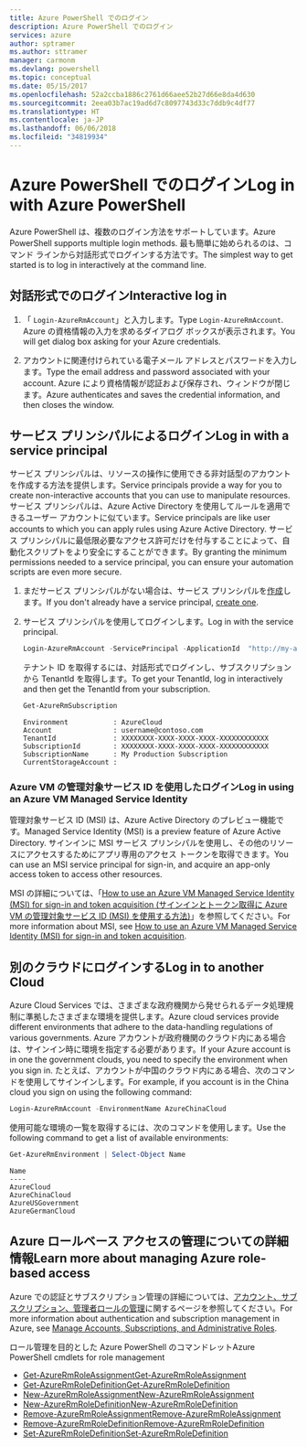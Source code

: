 ```yaml
---
title: Azure PowerShell でのログイン
description: Azure PowerShell でのログイン
services: azure
author: sptramer
ms.author: sttramer
manager: carmonm
ms.devlang: powershell
ms.topic: conceptual
ms.date: 05/15/2017
ms.openlocfilehash: 52a2ccba1886c2761d66aee52b27d66e8da4d630
ms.sourcegitcommit: 2eea03b7ac19ad6d7c8097743d33c7ddb9c4df77
ms.translationtype: HT
ms.contentlocale: ja-JP
ms.lasthandoff: 06/06/2018
ms.locfileid: "34819934"
---
```

# <a name="log-in-with-azure-powershell"></a><span data-ttu-id="9b2a9-103">Azure PowerShell でのログイン</span><span class="sxs-lookup"><span data-stu-id="9b2a9-103">Log in with Azure PowerShell</span></span>

<span data-ttu-id="9b2a9-104">Azure PowerShell は、複数のログイン方法をサポートしています。</span><span class="sxs-lookup"><span data-stu-id="9b2a9-104">Azure PowerShell supports multiple login methods.</span></span> <span data-ttu-id="9b2a9-105">最も簡単に始められるのは、コマンド ラインから対話形式でログインする方法です。</span><span class="sxs-lookup"><span data-stu-id="9b2a9-105">The simplest way to get started is to log in interactively at the command line.</span></span>

## <a name="interactive-log-in"></a><span data-ttu-id="9b2a9-106">対話形式でのログイン</span><span class="sxs-lookup"><span data-stu-id="9b2a9-106">Interactive log in</span></span>

1. <span data-ttu-id="9b2a9-107">「 `Login-AzureRmAccount`」と入力します。</span><span class="sxs-lookup"><span data-stu-id="9b2a9-107">Type `Login-AzureRmAccount`.</span></span> <span data-ttu-id="9b2a9-108">Azure の資格情報の入力を求めるダイアログ ボックスが表示されます。</span><span class="sxs-lookup"><span data-stu-id="9b2a9-108">You will get dialog box asking for your Azure credentials.</span></span>

2. <span data-ttu-id="9b2a9-109">アカウントに関連付けられている電子メール アドレスとパスワードを入力します。</span><span class="sxs-lookup"><span data-stu-id="9b2a9-109">Type the email address and password associated with your account.</span></span> <span data-ttu-id="9b2a9-110">Azure により資格情報が認証および保存され、ウィンドウが閉じます。</span><span class="sxs-lookup"><span data-stu-id="9b2a9-110">Azure authenticates and saves the credential information, and then closes the window.</span></span>

## <a name="log-in-with-a-service-principal"></a><span data-ttu-id="9b2a9-111">サービス プリンシパルによるログイン</span><span class="sxs-lookup"><span data-stu-id="9b2a9-111">Log in with a service principal</span></span>

<span data-ttu-id="9b2a9-112">サービス プリンシパルは、リソースの操作に使用できる非対話型のアカウントを作成する方法を提供します。</span><span class="sxs-lookup"><span data-stu-id="9b2a9-112">Service principals provide a way for you to create non-interactive accounts that you can use to manipulate resources.</span></span> <span data-ttu-id="9b2a9-113">サービス プリンシパルは、Azure Active Directory を使用してルールを適用できるユーザー アカウントに似ています。</span><span class="sxs-lookup"><span data-stu-id="9b2a9-113">Service principals are like user accounts to which you can apply rules using Azure Active Directory.</span></span> <span data-ttu-id="9b2a9-114">サービス プリンシパルに最低限必要なアクセス許可だけを付与することによって、自動化スクリプトをより安全にすることができます。</span><span class="sxs-lookup"><span data-stu-id="9b2a9-114">By granting the minimum permissions needed to a service principal, you can ensure your automation scripts are even more secure.</span></span>

1. <span data-ttu-id="9b2a9-115">まだサービス プリンシパルがない場合は、サービス プリンシパルを[作成](create-azure-service-principal-azureps.md)します。</span><span class="sxs-lookup"><span data-stu-id="9b2a9-115">If you don't already have a service principal, [create one](create-azure-service-principal-azureps.md).</span></span>

2. <span data-ttu-id="9b2a9-116">サービス プリンシパルを使用してログインします。</span><span class="sxs-lookup"><span data-stu-id="9b2a9-116">Log in with the service principal.</span></span>

    ```powershell
    Login-AzureRmAccount -ServicePrincipal -ApplicationId  "http://my-app" -Credential $pscredential -TenantId $tenantid
    ```

    <span data-ttu-id="9b2a9-117">テナント ID を取得するには、対話形式でログインし、サブスクリプションから TenantId を取得します。</span><span class="sxs-lookup"><span data-stu-id="9b2a9-117">To get your TenantId, log in interactively and then get the TenantId from your subscription.</span></span>

    ```powershell
    Get-AzureRmSubscription
    ```

    ```
    Environment           : AzureCloud
    Account               : username@contoso.com
    TenantId              : XXXXXXXX-XXXX-XXXX-XXXX-XXXXXXXXXXXX
    SubscriptionId        : XXXXXXXX-XXXX-XXXX-XXXX-XXXXXXXXXXXX
    SubscriptionName      : My Production Subscription
    CurrentStorageAccount :
    ```

### <a name="log-in-using-an-azure-vm-managed-service-identity"></a><span data-ttu-id="9b2a9-118">Azure VM の管理対象サービス ID を使用したログイン</span><span class="sxs-lookup"><span data-stu-id="9b2a9-118">Log in using an Azure VM Managed Service Identity</span></span>

<span data-ttu-id="9b2a9-119">管理対象サービス ID (MSI) は、Azure Active Directory のプレビュー機能です。</span><span class="sxs-lookup"><span data-stu-id="9b2a9-119">Managed Service Identity (MSI) is a preview feature of Azure Active Directory.</span></span> <span data-ttu-id="9b2a9-120">サインインに MSI サービス プリンシパルを使用し、その他のリソースにアクセスするためにアプリ専用のアクセス トークンを取得できます。</span><span class="sxs-lookup"><span data-stu-id="9b2a9-120">You can use an MSI service principal for sign-in, and acquire an app-only access token to access other resources.</span></span>

<span data-ttu-id="9b2a9-121">MSI の詳細については、「[How to use an Azure VM Managed Service Identity (MSI) for sign-in and token acquisition (サインインとトークン取得に Azure VM の管理対象サービス ID (MSI) を使用する方法)](/azure/active-directory/msi-how-to-get-access-token-using-msi)」を参照してください。</span><span class="sxs-lookup"><span data-stu-id="9b2a9-121">For more information about MSI, see [How to use an Azure VM Managed Service Identity (MSI) for sign-in and token acquisition](/azure/active-directory/msi-how-to-get-access-token-using-msi).</span></span>

## <a name="log-in-to-another-cloud"></a><span data-ttu-id="9b2a9-122">別のクラウドにログインする</span><span class="sxs-lookup"><span data-stu-id="9b2a9-122">Log in to another Cloud</span></span>

<span data-ttu-id="9b2a9-123">Azure Cloud Services では、さまざまな政府機関から発せられるデータ処理規制に準拠したさまざまな環境を提供します。</span><span class="sxs-lookup"><span data-stu-id="9b2a9-123">Azure cloud services provide different environments that adhere to the data-handling regulations of various governments.</span></span> <span data-ttu-id="9b2a9-124">Azure アカウントが政府機関のクラウド内にある場合は、サインイン時に環境を指定する必要があります。</span><span class="sxs-lookup"><span data-stu-id="9b2a9-124">If your Azure account is in one the government clouds, you need to specify the environment when you sign in.</span></span> <span data-ttu-id="9b2a9-125">たとえば、アカウントが中国のクラウド内にある場合、次のコマンドを使用してサインインします。</span><span class="sxs-lookup"><span data-stu-id="9b2a9-125">For example, if you account is in the China cloud you sign on using the following command:</span></span>

```powershell
Login-AzureRmAccount -EnvironmentName AzureChinaCloud
```

<span data-ttu-id="9b2a9-126">使用可能な環境の一覧を取得するには、次のコマンドを使用します。</span><span class="sxs-lookup"><span data-stu-id="9b2a9-126">Use the following command to get a list of available environments:</span></span>

```powershell
Get-AzureRmEnvironment | Select-Object Name
```

```
Name
----
AzureCloud
AzureChinaCloud
AzureUSGovernment
AzureGermanCloud
```

## <a name="learn-more-about-managing-azure-role-based-access"></a><span data-ttu-id="9b2a9-127">Azure ロールベース アクセスの管理についての詳細情報</span><span class="sxs-lookup"><span data-stu-id="9b2a9-127">Learn more about managing Azure role-based access</span></span>

<span data-ttu-id="9b2a9-128">Azure での認証とサブスクリプション管理の詳細については、[アカウント、サブスクリプション、管理者ロールの管理](/azure/active-directory/role-based-access-control-configure)に関するページを参照してください。</span><span class="sxs-lookup"><span data-stu-id="9b2a9-128">For more information about authentication and subscription management in Azure, see [Manage Accounts, Subscriptions, and Administrative Roles](/azure/active-directory/role-based-access-control-configure).</span></span>

<span data-ttu-id="9b2a9-129">ロール管理を目的とした Azure PowerShell のコマンドレット</span><span class="sxs-lookup"><span data-stu-id="9b2a9-129">Azure PowerShell cmdlets for role management</span></span>

* [<span data-ttu-id="9b2a9-130">Get-AzureRmRoleAssignment</span><span class="sxs-lookup"><span data-stu-id="9b2a9-130">Get-AzureRmRoleAssignment</span></span>](/powershell/module/AzureRM.Resources/Get-AzureRmRoleAssignment)
* [<span data-ttu-id="9b2a9-131">Get-AzureRmRoleDefinition</span><span class="sxs-lookup"><span data-stu-id="9b2a9-131">Get-AzureRmRoleDefinition</span></span>](/powershell/module/AzureRM.Resources/Get-AzureRmRoleDefinition)
* [<span data-ttu-id="9b2a9-132">New-AzureRmRoleAssignment</span><span class="sxs-lookup"><span data-stu-id="9b2a9-132">New-AzureRmRoleAssignment</span></span>](/powershell/module/AzureRM.Resources/New-AzureRmRoleAssignment)
* [<span data-ttu-id="9b2a9-133">New-AzureRmRoleDefinition</span><span class="sxs-lookup"><span data-stu-id="9b2a9-133">New-AzureRmRoleDefinition</span></span>](/powershell/module/AzureRM.Resources/New-AzureRmRoleDefinition)
* [<span data-ttu-id="9b2a9-134">Remove-AzureRmRoleAssignment</span><span class="sxs-lookup"><span data-stu-id="9b2a9-134">Remove-AzureRmRoleAssignment</span></span>](/powershell/module/AzureRM.Resources/Remove-AzureRmRoleAssignment)
* [<span data-ttu-id="9b2a9-135">Remove-AzureRmRoleDefinition</span><span class="sxs-lookup"><span data-stu-id="9b2a9-135">Remove-AzureRmRoleDefinition</span></span>](/powershell/module/AzureRM.Resources/Remove-AzureRmRoleDefinition)
* [<span data-ttu-id="9b2a9-136">Set-AzureRmRoleDefinition</span><span class="sxs-lookup"><span data-stu-id="9b2a9-136">Set-AzureRmRoleDefinition</span></span>](/powershell/moduel/AzureRM.Resources/Set-AzureRmRoleDefinition)
